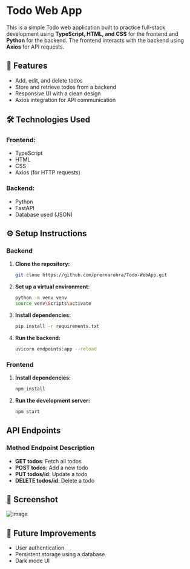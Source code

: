 # Todo Web App 
This is a simple Todo web application built to practice full-stack development using **TypeScript, HTML, and CSS** for the frontend and **Python** for the backend. The frontend interacts with the backend using **Axios** for API requests.

## 🚀 Features
- Add, edit, and delete todos  
- Store and retrieve todos from a backend  
- Responsive UI with a clean design  
- Axios integration for API communication 

## 🛠 Technologies Used

### Frontend:
- TypeScript  
- HTML  
- CSS  
- Axios (for HTTP requests)  

### Backend:
- Python  
- FastAPI
- Database used (JSON)  

## ⚙️ Setup Instructions

### Backend

1. **Clone the repository:**
   ```sh
   git clone https://github.com/prernarohra/Todo-WebApp.git
   ```
2. **Set up a virtual environment**:
   ```sh
   python -m venv venv
   source venv\Scripts\activate
   ```
3. **Install dependencies:**
   ```sh
   pip install -r requirements.txt
   ```
4. **Run the backend:**
   ```sh
   uvicorn endpoints:app --reload
   ```
### Frontend

1. **Install dependencies:**
   ```sh
   npm install
   ```
2. **Run the development server:**
   ```sh
   npm start
   ```
## API Endpoints

### Method Endpoint Description
- **GET todos**: Fetch all todos
- **POST todos**: Add a new todo
- **PUT todos/id**: Update a todo
- **DELETE todos/id**: Delete a todo

## 📸 Screenshot
![image](https://github.com/user-attachments/assets/f915aba6-3522-475f-88ba-1ba9a48d9ddc)

## 🚀 Future Improvements

- User authentication
- Persistent storage using a database
- Dark mode UI
